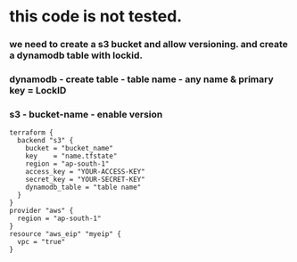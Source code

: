 
# this code is not tested.
### we need to create a s3 bucket and allow versioning. and create a dynamodb table with lockid.
 ### dynamodb - create table - table name - any name & primary key = LockID
### s3 - bucket-name - enable version                           
```
terraform {
  backend "s3" {
    bucket = "bucket_name"
    key    = "name.tfstate"
    region = "ap-south-1"
    access_key = "YOUR-ACCESS-KEY"
    secret_key = "YOUR-SECRET-KEY"
    dynamodb_table = "table name"
  }
}
provider "aws" {
  region = "ap-south-1"
}
resource "aws_eip" "myeip" {
  vpc = "true"
}
```
